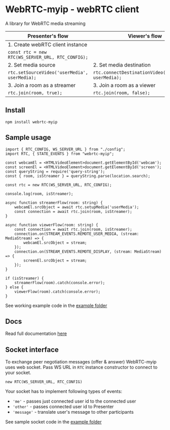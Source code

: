 # WebRTC-myip - webRTC client

A library for WebRTC media streaming

| **Presenter's flow**  	| **Viewer's flow**  	|
|---------------------------|-----------------------|
| 1. Create webRTC client instance  	   	||
```const rtc = new RTC(WS_SERVER_URL, RTC_CONFIG);```||
| 2. Set media source  	|  2. Set media destination 	
```rtc.setSourceVideo('userMedia', userMedia);```| ```rtc.connectDestinationVideo('userMedia', userMedia);```
| 3. Join a room as a streamer  	|  3. Join a room as a viewer 	
```rtc.join(room, true);```|```rtc.join(room, false);```

## Install
`npm install webrtc-myip`


## Sample usage
```
import { RTC_CONFIG, WS_SERVER_URL } from "./config";
import RTC, { STATE_EVENTS } from "webrtc-myip";

const webcamEl = <HTMLVideoElement>document.getElementById('webcam');
const screenEl = <HTMLVideoElement>document.getElementById('screen');
const queryString = require('query-string');
const { room, isStreamer } = queryString.parse(location.search);

const rtc = new RTC(WS_SERVER_URL, RTC_CONFIG);

console.log(room, isStreamer);

async function streamerFlow(room: string) {
    webcamEl.srcObject = await rtc.setupMedia('userMedia');
    const connection = await rtc.join(room, isStreamer);
}

async function viewerFlow(room: string) {
    const connection = await rtc.join(room, isStreamer);
    connection.on(STREAM_EVENTS.REMOTE_USER_MEDIA, (stream: MediaStream) => {
        webcamEl.srcObject = stream;
    });
    connection.on(STREAM_EVENTS.REMOTE_DISPLAY, (stream: MediaStream) => {
        screenEl.srcObject = stream;
    });
}

if (isStreamer) {
    streamerFlow(room).catch(console.error);
} else {
    viewerFlow(room).catch(console.error);
}
```
See working example code in the [example folder](https://github.com/zhukovka/webrtc-myip/tree/master/example)
## Docs
Read full documentation [here](https://zhukovka.github.io/webrtc-myip/)

## Socket interface
To exchange peer negotiation messages (offer & answer) WebRTC-myip uses web socket.
Pass WS URL in `RTC` instance constructor to connect to your socket.
```
new RTC(WS_SERVER_URL, RTC_CONFIG)
```
Your socket has to implement following types of events:
- `'me'` - passes just connected user id to the connected user
- `'other'` - passes connected user id to Presenter
- `'message'` - translate user's message to other participants

See sample socket code in the [example folder](https://github.com/zhukovka/webrtc-myip/tree/master/example/index.ts)